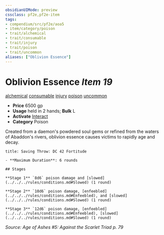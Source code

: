 ```yaml
---
obsidianUIMode: preview
cssclass: pf2e,pf2e-item
tags:
- compendium/src/pf2e/aoa5
- item/category/poison
- trait/alchemical
- trait/consumable
- trait/injury
- trait/poison
- trait/uncommon
aliases: ["Oblivion Essence"]
---
```

# Oblivion Essence *Item 19*  
[alchemical](../../../Rules/traits/alchemical.md)  [consumable](../../../Rules/traits/consumable.md)  [injury](../../../Rules/traits/injury.md)  [poison](../../../Rules/traits/poison.md)  [uncommon](../../../Rules/traits/uncommon.md)  

- **Price** 6500 gp
- **Usage** held in 2 hands; **Bulk** L
- **Activate** [Interact](../../../Rules/actions/interact.md)
- **Category** Poison

Created from a daemon's powdered soul gems or refined from the waters of Abaddon's rivers, oblivion essence causes victims to rapidly age and decay.

```ad-inline-affliction
title: Saving Throw: DC 42 Fortitude

- **Maximum Duration**: 6 rounds

## Stages

**Stage 1** `8d6` poison damage and [slowed](../../../rules/conditions.md#Slowed) (1 round)

**Stage 2** `10d6` poison damage, [enfeebled](../../../rules/conditions.md#Enfeebled), and [slowed](../../../rules/conditions.md#Slowed) (1 round)

**Stage 3** `12d6` poison damage, [enfeebled](../../../rules/conditions.md#Enfeebled), [slowed](../../../rules/conditions.md#Slowed) (1 round)
```

*Source: Age of Ashes #5: Against the Scarlet Triad p. 79*
